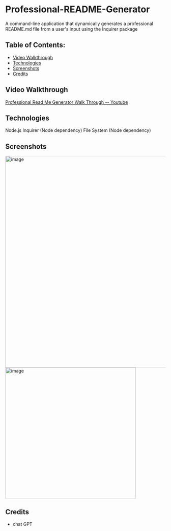 # Professional-README-Generator
A command-line application that dynamically generates a professional README.md file from a user's input using the Inquirer package

## Table of Contents:
- [Video Walkthrough](https://www.youtube.com/watch?v=Pvf1HIAq-yQ)
- [Technologies](#Technologies)
- [Screenshots](Screenshots)
- [Credits](Credits)

## Video Walkthrough 
[Professional Read Me Generator Walk Through -- Youtube](https://www.youtube.com/watch?v=Pvf1HIAq-yQ)

## Technologies
Node.js 
Inquirer (Node dependency)
File System (Node dependency)

## Screenshots
<img width="662" alt="image" src="https://github.com/00shivani/Professional-README-Generator/assets/126500106/82c17447-9c45-4eaa-a569-29c6e33648ad">
<img width="410" alt="image" src="https://github.com/00shivani/Professional-README-Generator/assets/126500106/15fbf248-3947-44b8-8363-b991e6983c12">

## Credits
- chat GPT


